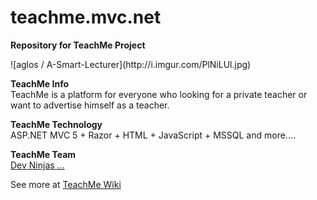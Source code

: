 teachme.mvc.net
===============

<p><b>Repository for TeachMe Project</b></p>
![aglos / A-Smart-Lecturer](http://i.imgur.com/PlNiLUl.jpg)
<p>
<b>TeachMe Info</b><br>
TeachMe is a platform for everyone who looking for a private teacher or want to advertise himself as a teacher.
</p>

<p>
<b>TeachMe Technology</b><br>
ASP.NET MVC 5 + Razor + HTML + JavaScript + MSSQL and more....
</p>


<b>TeachMe Team</b><br>
[Dev Ninjas ...](https://github.com/matrostik/teachme.mvc.net/wiki/Team)</p>

See more at [TeachMe Wiki](https://github.com/matrostik/teachme.mvc.net/wiki)


